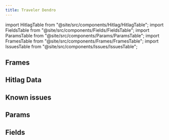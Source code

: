 ```yaml
---
title: Traveler Dendro
---
```


import HitlagTable from "@site/src/components/Hitlag/HitlagTable";
import FieldsTable from "@site/src/components/Fields/FieldsTable";
import ParamsTable from "@site/src/components/Params/ParamsTable";
import FramesTable from "@site/src/components/Frames/FramesTable";
import IssuesTable from "@site/src/components/Issues/IssuesTable";

## Frames

<FramesTable character="travelerdendro" />

## Hitlag Data

<HitlagTable character="travelerdendro" />

## Known issues

<IssuesTable character="travelerdendro" />

## Params

<ParamsTable character="travelerdendro" />

## Fields

<FieldsTable character="travelerdendro" />